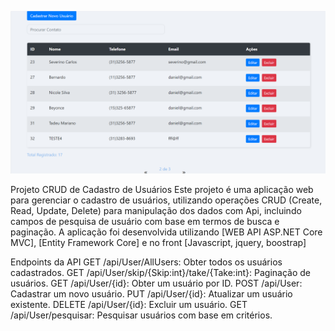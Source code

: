 ![Texto alternativo](https://raw.githubusercontent.com/Julianavdsantos/Cadastro-de-Clientes/master/TelaEmccamp.png)

Projeto CRUD de Cadastro de Usuários
Este projeto é uma aplicação web para gerenciar o cadastro de usuários, utilizando operações CRUD (Create, Read, Update, Delete) para manipulação dos dados com Api, incluindo campos de pesquisa de usuário com base em termos de busca e paginação. A aplicação foi desenvolvida utilizando [WEB API ASP.NET Core MVC], [Entity Framework Core] e no front [Javascript, jquery, boostrap]

Endpoints da API
GET /api/User/AllUsers: Obter todos os usuários cadastrados.
GET /api/User/skip/{Skip:int}/take/{Take:int}: Paginação de usuários.
GET /api/User/{id}: Obter um usuário por ID.
POST /api/User: Cadastrar um novo usuário.
PUT /api/User/{id}: Atualizar um usuário existente.
DELETE /api/User/{id}: Excluir um usuário.
GET /api/User/pesquisar: Pesquisar usuários com base em critérios.
